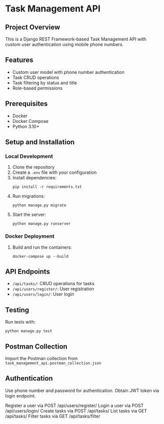 # Task Management API

## Project Overview
This is a Django REST Framework-based Task Management API with custom user authentication using mobile phone numbers.

## Features
- Custom user model with phone number authentication
- Task CRUD operations
- Task filtering by status and title
- Role-based permissions

## Prerequisites
- Docker
- Docker Compose
- Python 3.10+

## Setup and Installation

### Local Development
1. Clone the repository
2. Create a `.env` file with your configuration
3. Install dependencies:
   ```
   pip install -r requirements.txt
   ```
4. Run migrations:
   ```
   python manage.py migrate
   ```
5. Start the server:
   ```
   python manage.py runserver
   ```

### Docker Deployment
1. Build and run the containers:
   ```
   docker-compose up --build
   ```

## API Endpoints
- `/api/tasks/`: CRUD operations for tasks
- `/api/users/register/`: User registration
- `/api/users/login/`: User login

## Testing
Run tests with:
```
python manage.py test
```

## Postman Collection
Import the Postman collection from `task_management_api.postman_collection.json`

## Authentication
Use phone number and password for authentication. 
Obtain JWT token via login endpoint.

Register a user via POST /api/users/register/
Login a user via POST /api/users/login/
Create tasks via POST /api/tasks/
List tasks via GET /api/tasks/
Filter tasks via GET /api/tasks/filter
